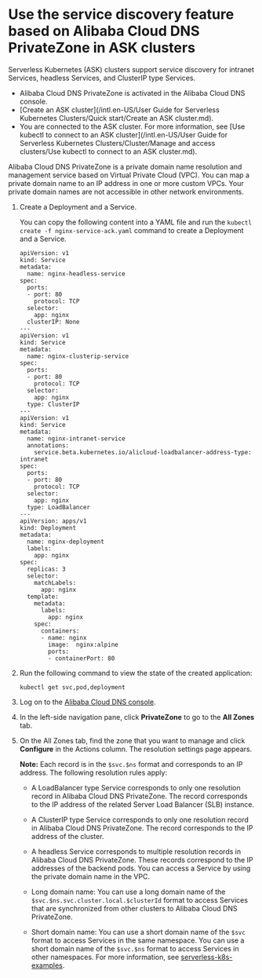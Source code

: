 # Use the service discovery feature based on Alibaba Cloud DNS PrivateZone in ASK clusters

Serverless Kubernetes \(ASK\) clusters support service discovery for intranet Services, headless Services, and ClusterIP type Services.

-   Alibaba Cloud DNS PrivateZone is activated in the Alibaba Cloud DNS console.
-   [Create an ASK cluster](/intl.en-US/User Guide for Serverless Kubernetes Clusters/Quick start/Create an ASK cluster.md).
-   You are connected to the ASK cluster. For more information, see [Use kubectl to connect to an ASK cluster](/intl.en-US/User Guide for Serverless Kubernetes Clusters/Cluster/Manage and access clusters/Use kubectl to connect to an ASK cluster.md).

Alibaba Cloud DNS PrivateZone is a private domain name resolution and management service based on Virtual Private Cloud \(VPC\). You can map a private domain name to an IP address in one or more custom VPCs. Your private domain names are not accessible in other network environments.

1.  Create a Deployment and a Service.

    You can copy the following content into a YAML file and run the `kubectl create -f nginx-service-ack.yaml` command to create a Deployment and a Service.

    ```
    apiVersion: v1
    kind: Service
    metadata:
      name: nginx-headless-service
    spec:
      ports:
      - port: 80
        protocol: TCP
      selector:
        app: nginx
      clusterIP: None
    ---
    apiVersion: v1
    kind: Service
    metadata:
      name: nginx-clusterip-service
    spec:
      ports:
      - port: 80
        protocol: TCP
      selector:
        app: nginx
      type: ClusterIP
    ---
    apiVersion: v1
    kind: Service
    metadata:
      name: nginx-intranet-service
      annotations:
        service.beta.kubernetes.io/alicloud-loadbalancer-address-type: intranet
    spec:
      ports:
      - port: 80
        protocol: TCP
      selector:
        app: nginx
      type: LoadBalancer
    ---
    apiVersion: apps/v1
    kind: Deployment
    metadata:
      name: nginx-deployment
      labels:
        app: nginx
    spec:
      replicas: 3
      selector:
        matchLabels:
          app: nginx
      template:
        metadata:
          labels:
            app: nginx
        spec:
          containers:
          - name: nginx
            image:  nginx:alpine
            ports:
            - containerPort: 80
    ```

2.  Run the following command to view the state of the created application:

    ```
    kubectl get svc,pod,deployment
    ```

3.  Log on to the [Alibaba Cloud DNS console](https://dns.console.aliyun.com/).

4.  In the left-side navigation pane, click **PrivateZone** to go to the **All Zones** tab.

5.  On the All Zones tab, find the zone that you want to manage and click **Configure** in the Actions column. The resolution settings page appears.

    **Note:** Each record is in the `$svc.$ns` format and corresponds to an IP address. The following resolution rules apply:

    -   A LoadBalancer type Service corresponds to only one resolution record in Alibaba Cloud DNS PrivateZone. The record corresponds to the IP address of the related Server Load Balancer \(SLB\) instance.
    -   A ClusterIP type Service corresponds to only one resolution record in Alibaba Cloud DNS PrivateZone. The record corresponds to the IP address of the cluster.
    -   A headless Service corresponds to multiple resolution records in Alibaba Cloud DNS PrivateZone. These records correspond to the IP addresses of the backend pods.
    You can access a Service by using the private domain name in the VPC.

    -   Long domain name: You can use a long domain name of the `$svc.$ns.svc.cluster.local.$clusterId` format to access Services that are synchronized from other clusters to Alibaba Cloud DNS PrivateZone.
    -   Short domain name: You can use a short domain name of the `$svc` format to access Services in the same namespace. You can use a short domain name of the `$svc.$ns` format to access Services in other namespaces.
    For more information, see [serverless-k8s-examples](https://github.com/AliyunContainerService/serverless-k8s-examples).


